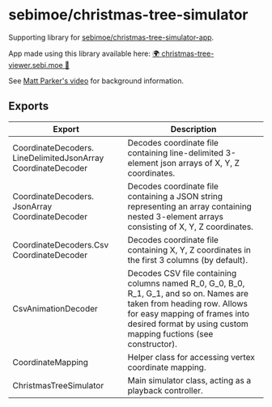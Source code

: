 # sebimoe/christmas-tree-simulator

Supporting library for [sebimoe/christmas-tree-simulator-app](https://github.com/sebimoe/christmas-tree-simulator-app).

App made using this library available here: [🌍 christmas-tree-viewer.sebi.moe 🔗](https://christmas-tree-viewer.sebi.moe/)

See [Matt Parker's video](https://www.youtube.com/watch?v=WuMRJf6B5Q4) for background information. 

## Exports
| Export | Description |
| ------ | ----------- |
| CoordinateDecoders.​LineDelimitedJsonArray​CoordinateDecoder | Decodes coordinate file containing line-delimited 3-element json arrays of X, Y, Z coordinates. |
| CoordinateDecoders.​JsonArray​CoordinateDecoder | Decodes coordinate file containing a JSON string representing an array containing nested 3-element arrays consisting of X, Y, Z coordinates. |
| CoordinateDecoders.​Csv​CoordinateDecoder | Decodes coordinate file containing X, Y, Z coordinates in the first 3 columns (by default). |
| CsvAnimationDecoder | Decodes CSV file containing columns named R_0, G_0, B_0, R_1, G_1, and so on. Names are taken from heading row. Allows for easy mapping of frames into desired format by using custom mapping fuctions (see constructor). |
| CoordinateMapping | Helper class for accessing vertex coordinate mapping. |
| ChristmasTreeSimulator | Main simulator class, acting as a playback controller. |
